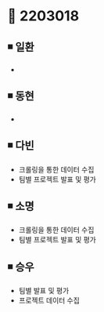 # 📌 2203018

## ◾ 일환

- 



## ◾ 동현

- 



## ◾ 다빈

- 크롤링을 통한 데이터 수집
- 팀별 프로젝트 발표 및 평가


## ◾ 소명

- 크롤링을 통한 데이터 수집
- 팀별 프로젝트 발표 및 평가



## ◾ 승우

- 팀별 발표 및 평가
- 프로젝트 데이터 수집
